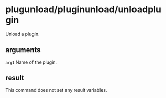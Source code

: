 # plugunload/pluginunload/unloadplugin

Unload a plugin.

## arguments

`arg1` Name of the plugin.

## result

This command does not set any result variables.  